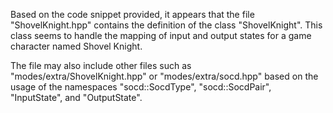 Based on the code snippet provided, it appears that the file "ShovelKnight.hpp" contains the definition of the class "ShovelKnight". This class seems to handle the mapping of input and output states for a game character named Shovel Knight.

The file may also include other files such as "modes/extra/ShovelKnight.hpp" or "modes/extra/socd.hpp" based on the usage of the namespaces "socd::SocdType", "socd::SocdPair", "InputState", and "OutputState".